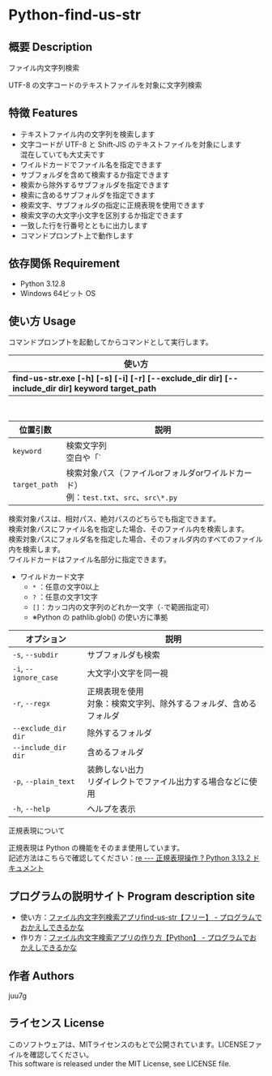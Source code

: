 ﻿# Python-find-us-str

## 概要 Description
ファイル内文字列検索

UTF-8 の文字コードのテキストファイルを対象に文字列検索

## 特徴 Features

- テキストファイル内の文字列を検索します
- 文字コードが UTF-8 と Shift-JIS のテキストファイルを対象にします  
	混在していても大丈夫です
- ワイルドカードでファイル名を指定できます
- サブフォルダを含めて検索するか指定できます
- 検索から除外するサブフォルダを指定できます
- 検索に含めるサブフォルダを指定できます
- 検索文字、サブフォルダの指定に正規表現を使用できます
- 検索文字の大文字小文字を区別するか指定できます
- 一致した行を行番号とともに出力します
- コマンドプロンプト上で動作します

## 依存関係 Requirement

- Python 3.12.8
- Windows 64ビット OS

## 使い方 Usage
コマンドプロンプトを起動してからコマンドとして実行します。

|使い方|
|---|
|**find-us-str.exe [-h] [-s] [-i] [-r] [--exclude_dir dir] [--include_dir dir] keyword target_path**|

<br>

位置引数|説明
---|---
`keyword`    |検索文字列<br>空白や「`|`」などを含む場合はダブルクォーテーションで括る
`target_path`|検索対象パス（ファイルorフォルダorワイルドカード）<br>例：`test.txt`、`src`、`src\*.py`

検索対象パスは、相対パス、絶対パスのどちらでも指定できます。  
検索対象パスにファイル名を指定した場合、そのファイル内を検索します。  
検索対象パスにフォルダ名を指定した場合、そのフォルダ内のすべてのファイル内を検索します。  
ワイルドカードはファイル名部分に指定できます。

- ワイルドカード文字
	- `*` ：任意の文字0以上
	- `?` ：任意の文字1文字
	- `[]`：カッコ内の文字列のどれか一文字（`-`で範囲指定可）
	- ※Python の pathlib.glob() の使い方に準拠

オプション|説明
---|---
`-s`, `--subdir`     |サブフォルダも検索
`-i`, `--ignore_case`|大文字小文字を同一視
`-r`, `--regx`       |正規表現を使用<br>対象：検索文字列、除外するフォルダ、含めるフォルダ
`--exclude_dir dir`  |除外するフォルダ
`--include_dir dir`  |含めるフォルダ
`-p`, `--plain_text` |装飾しない出力<br>リダイレクトでファイル出力する場合などに使用
`-h`, `--help`       |ヘルプを表示

正規表現について

正規表現は Python の機能をそのまま使用しています。  
記述方法はこちらで確認してください：[re --- 正規表現操作 ? Python 3.13.2 ドキュメント <i class="blogicon-external"></i>](https://docs.python.org/ja/3.13/library/re.html#regular-expression-syntax)

## プログラムの説明サイト Program description site

- 使い方：[ファイル内文字列検索アプリfind-us-str【フリー】 - プログラムでおかえしできるかな](https://juu7g.hatenablog.com/entry/Python/find-us-str-exe)  
- 作り方：[ファイル内文字検索アプリの作り方【Python】 - プログラムでおかえしできるかな](https://juu7g.hatenablog.com/entry/Python/find-us-str)
  
## 作者 Authors
juu7g

## ライセンス License
このソフトウェアは、MITライセンスのもとで公開されています。LICENSEファイルを確認してください。  
This software is released under the MIT License, see LICENSE file.

